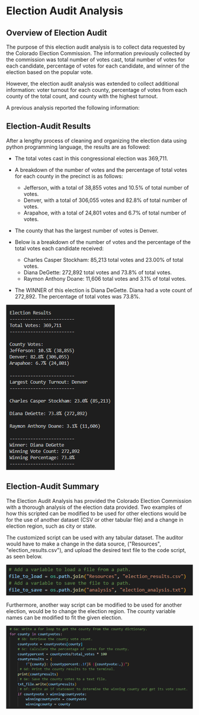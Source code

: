 # Election Audit Analysis

## Overview of Election Audit
The purpose of this election audit analysis is to collect data requested by the Colorado Election Commission. The information previously collected by the commission was total number of votes cast, total number of votes for each candidate, percentage of votes for each candidate, and winner of the election based on the popular vote.

However, the election audit analysis was extended to collect additional information: voter turnout for each county, percentage of votes from each county of the total count, and county with the highest turnout. 

A previous analysis reported the following information: 

## Election-Audit Results
After a lengthy process of cleaning and organizing the election data using python programming language, the results are as followed:

- The total votes cast in this congressional election was 369,711. 

- A breakdown of the number of votes and the percentage of total votes for each county in the precinct is as follows: 
    - Jefferson, with a total of 38,855 votes and 10.5% of total number of votes.
    - Denver, with a total of 306,055 votes and 82.8% of total number of votes.
    - Arapahoe, with a total of 24,801 votes and 6.7% of total number of votes.

- The county that has the largest number of votes is Denver.

- Below is a breakdown of the number of votes and the percentage of the total votes each candidate received:
    - Charles Casper Stockham: 85,213 total votes and 23.00% of total votes.
    - Diana DeGette: 272,892 total votes and 73.8% of total votes.
    - Raymon Anthony Doane: 11,606 total votes and 3.1% of total votes.

- The WINNER of this election is Diana DeGette. Diana had a vote count of 272,892. The percentage of total votes was 73.8%. 

![](./Resources/TotalResults.png)

## Election-Audit Summary
The Election Audit Analysis has provided the Colorado Election Commission with a thorough analysis of the election data provided. Two examples of how this scripted can be modified to be used for other elections would be for the use of another dataset (CSV or other tabular file) and a change in election region, such as city or state.

The customized script can be used with any tabular dataset. The auditor would have to make a change in the data source, ("Resources", "election_results.csv"), and upload the desired text file to the code script, as seen below. 

![](./Resources/CSV_Script.png)

Furthermore, another way script can be modified to be used for another election, would be to change the election region. The county variable names can be modified to fit the given election.

![](./Resources/countyLoop.png)
